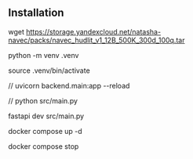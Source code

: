 ## Installation

wget https://storage.yandexcloud.net/natasha-navec/packs/navec_hudlit_v1_12B_500K_300d_100q.tar

python -m venv .venv

source .venv/bin/activate

// uvicorn backend.main:app --reload

// python src/main.py

fastapi dev src/main.py

docker compose up -d

docker compose stop
